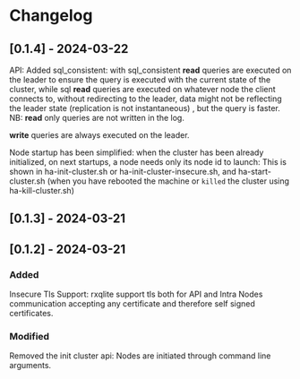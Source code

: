 # Changelog

## [0.1.4] - 2024-03-22
API: Added sql_consistent: 
with sql_consistent <b>read</b> queries are executed on the leader to ensure the 
query is executed with the current state of the cluster,
while sql <b>read</b> queries are executed on whatever node the client connects to,
without redirecting to the leader, data might not be reflecting the leader state (replication is not instantaneous) , but the query is faster.
NB: <b>read</b> only queries are not written in the log.

<b>write</b> queries are always executed on the leader.

Node startup has been simplified: when the cluster has been already initialized, 
on next startups, a node needs only its node id to launch:
This is shown in ha-init-cluster.sh or ha-init-cluster-insecure.sh, and ha-start-cluster.sh (when you have rebooted the machine or `killed` the cluster using ha-kill-cluster.sh)


## [0.1.3] - 2024-03-21


## [0.1.2] - 2024-03-21

### Added
Insecure Tls Support: 
  rxqlite support tls both for API and Intra Nodes 
  communication accepting any certificate 
  and therefore self signed certificates.
  
### Modified
Removed the init cluster api:
  Nodes are initiated through command line arguments.
  
